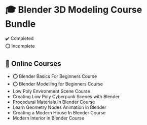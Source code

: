 # :mortar_board: Blender 3D Modeling Course Bundle

:heavy_check_mark: Completed  
:o: Incomplete

## :beginner: Online Courses

- :o: Blender Basics For Beginners Course
- :o: Blender Modelling for Beginners Course
- Low Poly Environment Scene Course
- Creating Low Poly Cyberpunk Scenes with Blender
- Procedural Materials In Blender Course
- Learn Geometry Nodes Animation in Blender
- Creating a Modern House In Blender Course
- Modern Interior in Blender Course

